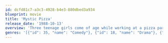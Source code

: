 ```yaml
---
id: dcfd81c7-a3c3-4928-b4e3-880dbed3a934
blueprint: movie
title: 'Mystic Pizza'
release_date: '1988-10-13'
overview: 'Three teenage girls come of age while working at a pizza parlor in Mystic Connecticut.'
genres: '[{"id": 35, "name": "Comedy"}, {"id": 18, "name": "Drama"}, {"id": 10749, "name": "Romance"}]'
---
```

